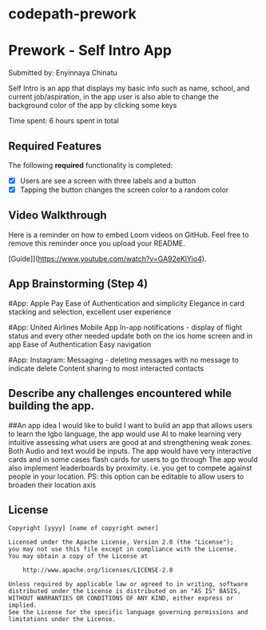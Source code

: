 # codepath-prework
# Prework - Self Intro App

Submitted by: Enyinnaya Chinatu

Self Intro is an app that displays my basic info such as name, school, and current job/aspiration, in the app
user is also able to change the background color of the app by clicking some keys

Time spent: 6 hours spent in total

## Required Features

The following **required** functionality is completed:

- [x] Users are see a screen with three labels and a button
- [x] Tapping the button changes the screen color to a random color
 
## Video Walkthrough

Here is a reminder on how to embed Loom videos on GitHub. Feel free to remove this reminder once you upload your README. 

[Guide]](https://www.youtube.com/watch?v=GA92eKlYio4).

## App Brainstorming (Step 4)

#App: Apple Pay
Ease of Authentication and simplicity
Elegance in card stacking and selection, excellent user experience

#App: United Airlines Mobile App
In-app notifications - display of flight status and every other needed update both on the ios home screen and in app
Ease of Authentication
Easy navigation

#App: Instagram:
Messaging - deleting messages with no message to indicate delete
Content sharing to most interacted contacts

## Describe any challenges encountered while building the app.

##An app idea I would like to build
I want to build an app that allows users to learn the Igbo language, the app would use AI to make learning very intuitive
assessing what users are good at and strengthening weak zones. Both Audio and text would be inputs.
The app would have very interactive cards and in some cases flash cards for users to go through
The app would also implement leaderboards by proximity. i.e. you get to compete against people in your location. PS: this option can be 
editable to allow users to broaden their location axis

## License

    Copyright [yyyy] [name of copyright owner]

    Licensed under the Apache License, Version 2.0 (the "License");
    you may not use this file except in compliance with the License.
    You may obtain a copy of the License at

        http://www.apache.org/licenses/LICENSE-2.0

    Unless required by applicable law or agreed to in writing, software
    distributed under the License is distributed on an "AS IS" BASIS,
    WITHOUT WARRANTIES OR CONDITIONS OF ANY KIND, either express or implied.
    See the License for the specific language governing permissions and
    limitations under the License.
